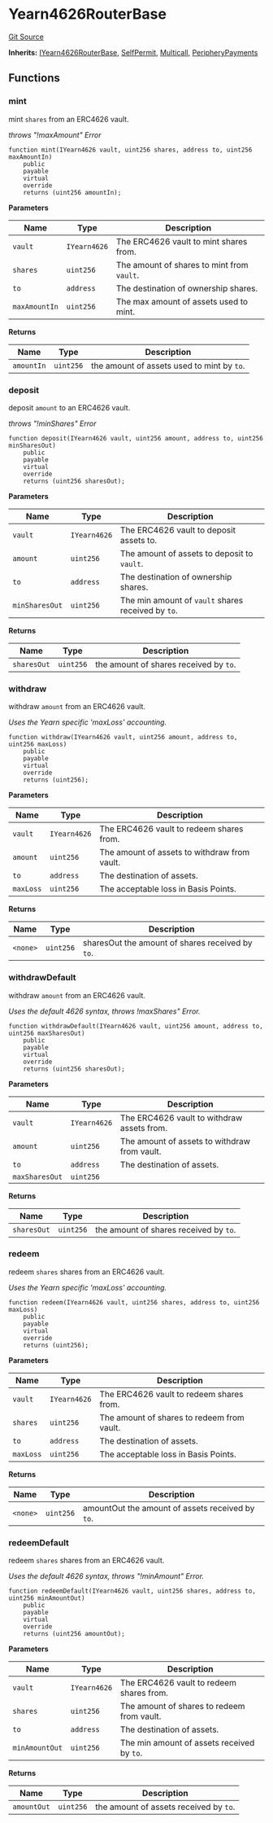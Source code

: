 <!-- markdownlint-disable MD024 MD036 -->
# Yearn4626RouterBase

[Git Source](https://github.com/yearn/Yearn-ERC4626-Router/blob/68165774ec8858b43db24620756402def14b7ec1/src/Yearn4626RouterBase.sol)

**Inherits:**
[IYearn4626RouterBase](/src/interfaces/IYearn4626RouterBase.sol/interface.IYearn4626RouterBase.md), [SelfPermit](/src/external/SelfPermit.sol/abstract.SelfPermit.md), [Multicall](/src/external/Multicall.sol/abstract.Multicall.md), [PeripheryPayments](/src/external/PeripheryPayments.sol/abstract.PeripheryPayments.md)

## Functions

### mint

mint `shares` from an ERC4626 vault.

*throws "!maxAmount" Error*

```solidity
function mint(IYearn4626 vault, uint256 shares, address to, uint256 maxAmountIn)
    public
    payable
    virtual
    override
    returns (uint256 amountIn);
```

**Parameters**

|Name|Type|Description|
|----|----|-----------|
|`vault`|`IYearn4626`|The ERC4626 vault to mint shares from.|
|`shares`|`uint256`|The amount of shares to mint from `vault`.|
|`to`|`address`|The destination of ownership shares.|
|`maxAmountIn`|`uint256`|The max amount of assets used to mint.|

**Returns**

|Name|Type|Description|
|----|----|-----------|
|`amountIn`|`uint256`|the amount of assets used to mint by `to`.|

### deposit

deposit `amount` to an ERC4626 vault.

*throws "!minShares" Error*

```solidity
function deposit(IYearn4626 vault, uint256 amount, address to, uint256 minSharesOut)
    public
    payable
    virtual
    override
    returns (uint256 sharesOut);
```

**Parameters**

|Name|Type|Description|
|----|----|-----------|
|`vault`|`IYearn4626`|The ERC4626 vault to deposit assets to.|
|`amount`|`uint256`|The amount of assets to deposit to `vault`.|
|`to`|`address`|The destination of ownership shares.|
|`minSharesOut`|`uint256`|The min amount of `vault` shares received by `to`.|

**Returns**

|Name|Type|Description|
|----|----|-----------|
|`sharesOut`|`uint256`|the amount of shares received by `to`.|

### withdraw

withdraw `amount` from an ERC4626 vault.

*Uses the Yearn specific 'maxLoss' accounting.*

```solidity
function withdraw(IYearn4626 vault, uint256 amount, address to, uint256 maxLoss)
    public
    payable
    virtual
    override
    returns (uint256);
```

**Parameters**

|Name|Type|Description|
|----|----|-----------|
|`vault`|`IYearn4626`|The ERC4626 vault to redeem shares from.|
|`amount`|`uint256`|The amount of assets to withdraw from vault.|
|`to`|`address`|The destination of assets.|
|`maxLoss`|`uint256`|The acceptable loss in Basis Points.|

**Returns**

|Name|Type|Description|
|----|----|-----------|
|`<none>`|`uint256`|sharesOut the amount of shares received by `to`.|

### withdrawDefault

withdraw `amount` from an ERC4626 vault.

*Uses the default 4626 syntax, throws !maxShares" Error.*

```solidity
function withdrawDefault(IYearn4626 vault, uint256 amount, address to, uint256 maxSharesOut)
    public
    payable
    virtual
    override
    returns (uint256 sharesOut);
```

**Parameters**

|Name|Type|Description|
|----|----|-----------|
|`vault`|`IYearn4626`|The ERC4626 vault to withdraw assets from.|
|`amount`|`uint256`|The amount of assets to withdraw from vault.|
|`to`|`address`|The destination of assets.|
|`maxSharesOut`|`uint256`||

**Returns**

|Name|Type|Description|
|----|----|-----------|
|`sharesOut`|`uint256`|the amount of shares received by `to`.|

### redeem

redeem `shares` shares from an ERC4626 vault.

*Uses the Yearn specific 'maxLoss' accounting.*

```solidity
function redeem(IYearn4626 vault, uint256 shares, address to, uint256 maxLoss)
    public
    payable
    virtual
    override
    returns (uint256);
```

**Parameters**

|Name|Type|Description|
|----|----|-----------|
|`vault`|`IYearn4626`|The ERC4626 vault to redeem shares from.|
|`shares`|`uint256`|The amount of shares to redeem from vault.|
|`to`|`address`|The destination of assets.|
|`maxLoss`|`uint256`|The acceptable loss in Basis Points.|

**Returns**

|Name|Type|Description|
|----|----|-----------|
|`<none>`|`uint256`|amountOut the amount of assets received by `to`.|

### redeemDefault

redeem `shares` shares from an ERC4626 vault.

*Uses the default 4626 syntax, throws "!minAmount" Error.*

```solidity
function redeemDefault(IYearn4626 vault, uint256 shares, address to, uint256 minAmountOut)
    public
    payable
    virtual
    override
    returns (uint256 amountOut);
```

**Parameters**

|Name|Type|Description|
|----|----|-----------|
|`vault`|`IYearn4626`|The ERC4626 vault to redeem shares from.|
|`shares`|`uint256`|The amount of shares to redeem from vault.|
|`to`|`address`|The destination of assets.|
|`minAmountOut`|`uint256`|The min amount of assets received by `to`.|

**Returns**

|Name|Type|Description|
|----|----|-----------|
|`amountOut`|`uint256`|the amount of assets received by `to`.|
